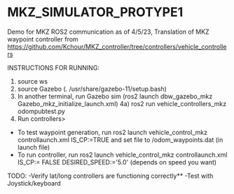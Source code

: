 # MKZ_SIMULATOR_PROTYPE1
Demo for MKZ ROS2 communication as of 4/5/23, Translation of MKZ waypoint controller from https://github.com/Kchour/MKZ_controller/tree/controllers/vehicle_controllers

INSTRUCTIONS FOR RUNNING: 
1) source ws
2) source Gazebo (. /usr/share/gazebo-11/setup.bash)
4) In another terminal, run Gazebo sim (ros2 launch dbw_gazebo_mkz Gazebo_mkz_initialize_launch.xml)
4a) ros2 run vehicle_controllers_mkz odompubtest.py 
5) Run controllers>
- To test waypoint generation, run ros2 launch vehicle_control_mkz controllaunch.xml IS_CP:=TRUE and set file to /odom_waypoints.dat (in launch file)
- To run controller, run ros2 launch vehicle_control_mkz controllaunch.xml IS_CP:= FALSE DESIRED_SPEED:='5.0' (depends on speed you want)

TODO: 
-Verify lat/long controllers are functioning correctly**
-Test with Joystick/keyboard

